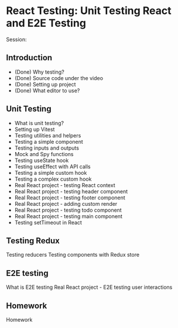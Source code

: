 # React Testing: Unit Testing React and E2E Testing

Session:

## Introduction

- (Done) Why testing?
- (Done) Source code under the video
- (Done) Setting up project
- (Done) What editor to use?

## Unit Testing

- What is unit testing?
- Setting up Vitest
- Testing utilities and helpers
- Testing a simple component
- Testing inputs and outputs
- Mock and Spy functions
- Testing useState hook
- Testing useEffect with API calls
- Testing a simple custom hook
- Testing a complex custom hook
- Real React project - testing React context
- Real React project - testing header component
- Real React project - testing footer component
- Real React project - adding custom render
- Real React project - testing todo component
- Real React project - testing main component
- Testing setTimeout in React

## Testing Redux

Testing reducers
Testing components with Redux store

## E2E testing

What is E2E testing
Real React project - E2E testing user interactions

## Homework

Homework
